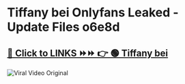 
 # Tiffany bei Onlyfans Leaked - Update Files o6e8d

## <h2><a href="https://clipsfans.com/Tiffany_bei&ref=git">🔗 Click to LINKS ⏩⏩ 👉 🟢 Tiffany bei </a></h2>

<a href="https://clipsfans.com/Tiffany_bei&ref=git" rel="nofollow" data-target="animated-image.originalLink"><img src="https://i.ibb.co.com/xMMVF88/686577567.gif" alt="Viral Video Original" style="max-width: 100%; display: inline-block;" data-target="animated-image.originalImage"></a>

